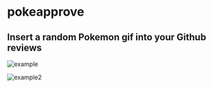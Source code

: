 # pokeapprove

## Insert a random Pokemon gif into your Github reviews

![example](http://i.imgur.com/ied3gsq.png)

![example2](http://i.imgur.com/aA6JrEJ.png)
